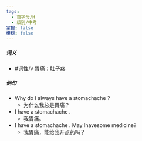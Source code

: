 ```yaml
---
tags:
  - 首字母/H
  - 级别/中考
掌握: false
模糊: false
---
```

##### 词义
- #词性/v  胃痛；肚子疼
##### 例句
- Why do I always have a stomachache ?
	- 为什么我总是胃痛？
- I have a stomachache .
	- 我胃痛。
- I have a stomachache . May Ihavesome medicine?
	- 我胃痛，能给我开点药吗？
